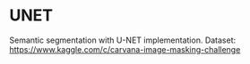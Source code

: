 # UNET

Semantic segmentation with U-NET implementation.
Dataset: https://www.kaggle.com/c/carvana-image-masking-challenge
